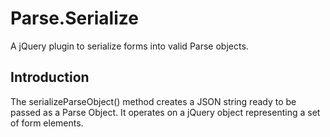 Parse.Serialize
===============

A jQuery plugin to serialize forms into valid Parse objects.

Introduction
------------

The serializeParseObject() method creates a JSON string ready to be passed as a Parse Object. It operates on a jQuery object representing a set of form elements.
